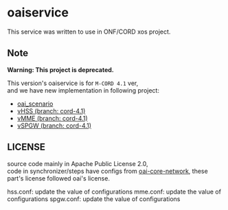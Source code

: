 # oaiservice

This service was written to use in ONF/CORD xos project.

## Note

**Warning: This project is deprecated.**

This version's oaiservice is for `M-CORD 4.1` ver,  
and we have new implementation in following project: 

* [oai_scenario](https://github.com/aweimeow/oai_scenario)
* [vHSS (branch: cord-4.1)](https://github.com/aweimeow/vHSS/tree/cord-4.1)
* [vMME (branch: cord-4.1)](https://github.com/aweimeow/vMME/tree/cord-4.1)
* [vSPGW (branch: cord-4.1)](https://github.com/aweimeow/oaispgw)

## LICENSE

source code mainly in Apache Public License 2.0,  
code in synchronizer/steps have configs from
[oai-core-network](https://gitlab.eurecom.fr/oai/openair-cn), these part's
license followed oai's license.

hss.conf: update the value of configurations
mme.conf: update the value of configurations
spgw.conf: update the value of configurations

